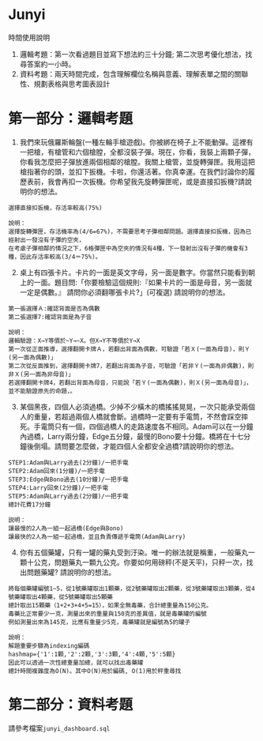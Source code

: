 # Junyi
時間使用說明
1. 邏輯考題：第一次看過題目並寫下想法約三十分鐘; 第二次思考優化想法，找尋答案約一小時。
2. 資料考題：兩天時間完成，包含理解欄位名稱與意義、理解表單之間的關聯性、規劃表格與思考圖表設計

# 第一部分：邏輯考題

1. 我們來玩俄羅斯輪盤(一種左輪手槍遊戲)。你被綁在椅子上不能動彈。這裡有一把槍，有槍管和六個槍膛，全都沒裝子彈。現在，你看，我裝上兩顆子彈，你看我怎麼把子彈放進兩個相鄰的槍膛。我關上槍管，並旋轉彈匣。我用這把槍指著你的頭，並扣下扳機。卡啦，你還活著。你真幸運。在我們討論你的履歷表前，我會再扣一次扳機。你希望我先旋轉彈匣呢，或是直接扣扳機?請說明你的想法。

```
選擇直接扣扳機，存活率較高(75%)

說明：
選擇旋轉彈匣，存活機率為(4/6=67%)，不需要思考子彈相鄰問題。選擇直接扣扳機，因為已經射出一發沒有子彈的空夾，
在考慮子彈相鄰的情況之下，6格彈匣中為空夾的情況有4種，下一發射出沒有子彈的機會有3種，因此存活率較高(3/4＝75%)。
```


2. 桌上有四張卡片。卡片的一面是英文字母，另一面是數字。你當然只能看到朝上的一面。題目問:「你要檢驗這個規則:『如果卡片的一面是母音，另一面就一定是偶數。』 請問你必須翻哪張卡片?」(可複選) 請說明你的想法。

```
第一張選擇Ａ:確認背面是否為偶數
第二張選擇7:確認背面是為子音

說明：
邏輯驗證：X→Y等價於~Y→~X。但X→Y不等價於Y→X
第一次從正面推導，選擇翻開卡牌Ａ，若翻出背面為偶數，可驗證「若Ｘ(一面為母音)，則Ｙ(另一面為偶數)」
第二次從反面推到，選擇翻開卡牌7，若翻出背面為子音，可驗證「若非Ｙ(一面為非偶數)，則非Ｘ(另一面為非母音)」
若選擇翻開卡牌4，若翻出背面為母音，只能說「若Ｙ(一面為偶數)，則Ｘ(另一面為母音)」，並不能驗證原先的命題，。
```



3. 某個黑夜，四個人必須過橋。少掉不少橫木的橋搖搖晃晃，一次只能承受兩個人的重量，若超過兩個人橋就會斷。過橋時一定要有手電筒，不然會踩空摔死。手電筒只有一個，四個過橋人的走路速度各不相同。Adam可以在一分鐘內過橋，Larry兩分鐘，Edge五分鐘，最慢的Bono要十分鐘。橋將在十七分鐘後倒塌。請問要怎麼做，才能四個人全都安全過橋?請說明你的想法。

```
STEP1:Adam與Larry過去(2分鐘)/一把手電
STEP2:Adam回來(1分鐘)/一把手電
STEP3:Edge與Bono過去(10分鐘)/一把手電
STEP4:Larry回來(2分鐘)/一把手電
STEP5:Adam與Larry過去(2分鐘)/一把手電
總計花費17分鐘

説明：
讓最慢的2人為一組一起過橋(Edge與Bono)
讓最快的2人為一組一起過橋，並且負責傳遞手電筒(Adam與Larry)
```

4. 你有五個藥罐，只有一罐的藥丸受到汙染。唯一的辦法就是稱重，一般藥丸一顆十公克，問題藥丸一顆九公克。你要如何用磅秤(不是天平)，只秤一次，找出問題藥罐? 請說明你的想法。


```
將每個藥罐編號1~5，從1號藥罐取出1顆藥，從2號藥罐取出2顆藥，從3號藥罐取出3顆藥，從4號藥罐取出4顆藥，從5號藥罐取出5顆藥
總計取出15顆藥（1+2+3+4+5=15），如果全無毒藥，合計總重量為150公克。
毒藥比正常要少一克，測量出來的重量與150克的差異值，就是毒藥罐的編號
例如測量出來為145克，比應有重量少5克，毒藥罐就是編號為5的罐子

說明：
解題重要步驟為indexing編碼
hashmap={'1':1顆,'2':2顆,'3':3顆,'4':4顆,'5':5顆}
因此可以透過一次性總重量加總，就可以找出毒藥罐
總計時間複雜度為O(N)。其中O(N)用於編碼, O(1)用於秤重尋找
```

# 第二部分：資料考題
請參考檔案`junyi_dashboard.sql`
